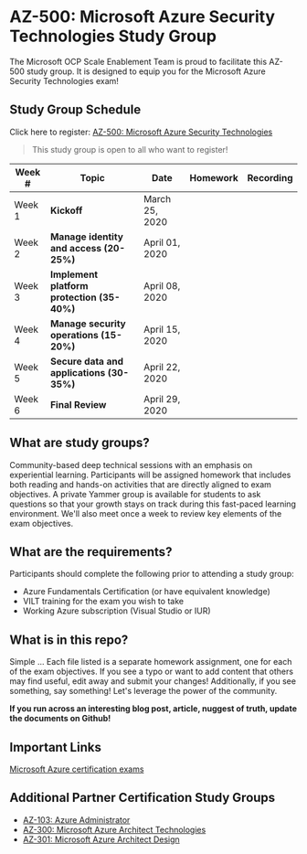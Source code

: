 # AZ-500: Microsoft Azure Security Technologies Study Group

The Microsoft OCP Scale Enablement Team is proud to facilitate this AZ-500 study group. It is designed to equip you for the Microsoft Azure Security Technologies exam!

## Study Group Schedule

Click here to register:  [AZ-500: Microsoft Azure Security Technologies](https://msuspartners.eventbuilder.com/AZ500StudyGroup)

> This study group is open to all who want to register!

|Week #|Topic|Date|Homework|Recording|
| - | - | - | - | - |
|Week 1|**Kickoff**|March 25, 2020| ||
|Week 2|**Manage identity and access (20-25%)**|April 01, 2020  |||
|Week 3|**Implement platform protection (35-40%)**|April 08, 2020||
|Week 4|**Manage security operations (15-20%)**|April 15, 2020| ||
|Week 5|**Secure data and applications (30-35%)**|April 22, 2020|| |
|Week 6|**Final Review**|April 29, 2020| | |

## What are study groups?

Community-based deep technical sessions with an emphasis on experiential learning.  Participants will be assigned homework that includes both reading and hands-on activities that are directly aligned to exam objectives.  A private Yammer group is available for students to ask questions so that your growth stays on track during this fast-paced learning environment. We'll also meet once a week to review key elements of the exam objectives.

## What are the requirements?

Participants should complete the following prior to attending a study group:

- Azure Fundamentals Certification (or have equivalent knowledge)
- VILT training for the exam you wish to take
- Working Azure subscription (Visual Studio or IUR)

## What is in this repo?

Simple ... Each file listed is a separate homework assignment, one for each of the exam objectives.
If you see a typo or want to add content that others may find useful, edit away and submit your changes!
Additionally, if you see something, say something!  Let's leverage the power of the community.

**If you run across an interesting blog post, article, nuggest of truth, update the documents on Github!**

## Important Links

[Microsoft Azure certification exams](https://www.microsoft.com/en-us/learning/azure-exams.aspx)

## Additional Partner Certification Study Groups

- [AZ-103: Azure Administrator](https://msuspartners.eventbuilder.com/AZ103StudyGroup)
- [AZ-300: Microsoft Azure Architect Technologies](https://msuspartners.eventbuilder.com/AZ-300)
- [AZ-301: Microsoft Azure Architect Design](https://msuspartners.eventbuilder.com/AZ-301)
